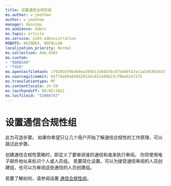 ```yaml
---
title: 设置通信合规性组
ms.author: v-jmathew
author: v-jmathew
manager: dansimp
ms.audience: Admin
ms.topic: article
ms.service: o365-administration
ROBOTS: NOINDEX, NOFOLLOW
localization_priority: Normal
ms.collection: Adm_O365
ms.custom:
- "9000549"
- "7456"
ms.openlocfilehash: 1f9205bf06460ea395611d8dd7dc875d49fa7ac1a5dd3654d372e670fb84e4fa
ms.sourcegitcommit: b5f7da89a650d2915dc652449623c78be6247175
ms.translationtype: MT
ms.contentlocale: zh-CN
ms.lasthandoff: 08/05/2021
ms.locfileid: "53966747"
---
```

# <a name="set-up-groups-for-communication-compliance"></a>设置通信合规性组

此为可选步骤。 如果你希望只让几个用户开始了解通信合规性的工作原理，可以跳过此步骤。  
  
创建通信合规性策略时，即定义了要审阅谁的通信和谁来执行审阅。 你将使用电子邮件地址来标识个人或人员组。 若要简化设置，可以为接受通信审阅的人员创建组，也可以为审阅这些通信的人员创建组。  
  
若要了解如何，请参阅设置 [通信合规性组](https://go.microsoft.com/fwlink/?linkid=2129594)。
